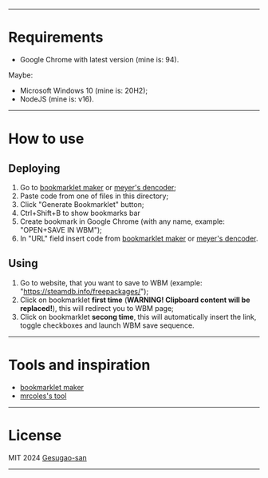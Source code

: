 

---

# Requirements

- Google Chrome with latest version (mine is: 94).

Maybe:

- Microsoft Windows 10 (mine is: 20H2);
- NodeJS (mine is: v16).

---

# How to use

## Deploying

1. Go to [bookmarklet maker] or [meyer's dencoder];
2. Paste code from one of files in this directory;
3. Click "Generate Bookmarklet" button;
5. Ctrl+Shift+B to show bookmarks bar
4. Create bookmark in Google Chrome (with any name, example: "OPEN+SAVE IN WBM");
6. In "URL" field insert code from [bookmarklet maker] or [meyer's dencoder].

## Using

1. Go to website, that you want to save to WBM (example: "https://steamdb.info/freepackages/");
2. Click on bookmarklet **first time** (**WARNING! Clipboard content will be replaced!**), this will redirect you to WBM page;
3. Click on bookmarklet **secong time**, this will automatically insert the link, toggle checkboxes and launch WBM save sequence.

---

# Tools and inspiration

 * [bookmarklet maker]
 * [mrcoles's tool]

---

# License

MIT 2024 [Gesugao-san]

---

[bookmarklet maker]: https://caiorss.github.io/bookmarklet-maker/
[meyer's dencoder]: https://meyerweb.com/eric/tools/dencoder/
[mrcoles's tool]: https://mrcoles.com/bookmarklet/
[Gesugao-san]: https://github.com/Gesugao-san
